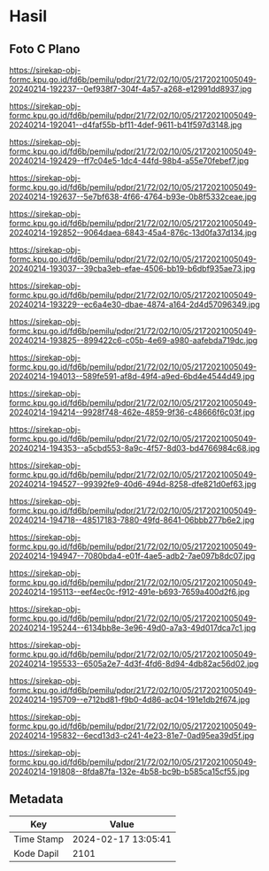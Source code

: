 # Hasil

## Foto C Plano

https://sirekap-obj-formc.kpu.go.id/fd6b/pemilu/pdpr/21/72/02/10/05/2172021005049-20240214-192237--0ef938f7-304f-4a57-a268-e12991dd8937.jpg

https://sirekap-obj-formc.kpu.go.id/fd6b/pemilu/pdpr/21/72/02/10/05/2172021005049-20240214-192041--d4faf55b-bf11-4def-9611-b41f597d3148.jpg

https://sirekap-obj-formc.kpu.go.id/fd6b/pemilu/pdpr/21/72/02/10/05/2172021005049-20240214-192429--ff7c04e5-1dc4-44fd-98b4-a55e70febef7.jpg

https://sirekap-obj-formc.kpu.go.id/fd6b/pemilu/pdpr/21/72/02/10/05/2172021005049-20240214-192637--5e7bf638-4f66-4764-b93e-0b8f5332ceae.jpg

https://sirekap-obj-formc.kpu.go.id/fd6b/pemilu/pdpr/21/72/02/10/05/2172021005049-20240214-192852--9064daea-6843-45a4-876c-13d0fa37d134.jpg

https://sirekap-obj-formc.kpu.go.id/fd6b/pemilu/pdpr/21/72/02/10/05/2172021005049-20240214-193037--39cba3eb-efae-4506-bb19-b6dbf935ae73.jpg

https://sirekap-obj-formc.kpu.go.id/fd6b/pemilu/pdpr/21/72/02/10/05/2172021005049-20240214-193229--ec6a4e30-dbae-4874-a164-2d4d57096349.jpg

https://sirekap-obj-formc.kpu.go.id/fd6b/pemilu/pdpr/21/72/02/10/05/2172021005049-20240214-193825--899422c6-c05b-4e69-a980-aafebda719dc.jpg

https://sirekap-obj-formc.kpu.go.id/fd6b/pemilu/pdpr/21/72/02/10/05/2172021005049-20240214-194013--589fe591-af8d-49f4-a9ed-6bd4e4544d49.jpg

https://sirekap-obj-formc.kpu.go.id/fd6b/pemilu/pdpr/21/72/02/10/05/2172021005049-20240214-194214--9928f748-462e-4859-9f36-c48666f6c03f.jpg

https://sirekap-obj-formc.kpu.go.id/fd6b/pemilu/pdpr/21/72/02/10/05/2172021005049-20240214-194353--a5cbd553-8a9c-4f57-8d03-bd4766984c68.jpg

https://sirekap-obj-formc.kpu.go.id/fd6b/pemilu/pdpr/21/72/02/10/05/2172021005049-20240214-194527--99392fe9-40d6-494d-8258-dfe821d0ef63.jpg

https://sirekap-obj-formc.kpu.go.id/fd6b/pemilu/pdpr/21/72/02/10/05/2172021005049-20240214-194718--48517183-7880-49fd-8641-06bbb277b6e2.jpg

https://sirekap-obj-formc.kpu.go.id/fd6b/pemilu/pdpr/21/72/02/10/05/2172021005049-20240214-194947--7080bda4-e01f-4ae5-adb2-7ae097b8dc07.jpg

https://sirekap-obj-formc.kpu.go.id/fd6b/pemilu/pdpr/21/72/02/10/05/2172021005049-20240214-195113--eef4ec0c-f912-491e-b693-7659a400d2f6.jpg

https://sirekap-obj-formc.kpu.go.id/fd6b/pemilu/pdpr/21/72/02/10/05/2172021005049-20240214-195244--6134bb8e-3e96-49d0-a7a3-49d017dca7c1.jpg

https://sirekap-obj-formc.kpu.go.id/fd6b/pemilu/pdpr/21/72/02/10/05/2172021005049-20240214-195533--6505a2e7-4d3f-4fd6-8d94-4db82ac56d02.jpg

https://sirekap-obj-formc.kpu.go.id/fd6b/pemilu/pdpr/21/72/02/10/05/2172021005049-20240214-195709--e712bd81-f9b0-4d86-ac04-191e1db2f674.jpg

https://sirekap-obj-formc.kpu.go.id/fd6b/pemilu/pdpr/21/72/02/10/05/2172021005049-20240214-195832--6ecd13d3-c241-4e23-81e7-0ad95ea39d5f.jpg

https://sirekap-obj-formc.kpu.go.id/fd6b/pemilu/pdpr/21/72/02/10/05/2172021005049-20240214-191808--8fda87fa-132e-4b58-bc9b-b585ca15cf55.jpg


## Metadata

| Key        | Value               |
| ---------- | ------------------- |
| Time Stamp | 2024-02-17 13:05:41 |
| Kode Dapil | 2101                |




